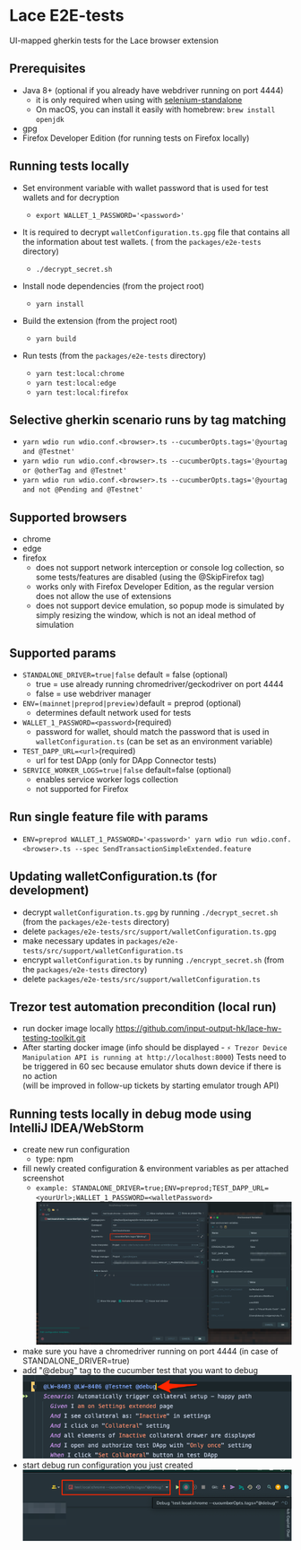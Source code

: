 # Lace E2E-tests

UI-mapped gherkin tests for the Lace browser extension

## Prerequisites

- Java 8+ (optional if you already have webdriver running on port 4444)
  - it is only required when using
    with [selenium-standalone](https://github.com/webdriverio/selenium-standalone/blob/main/docs/java-versions.md)
  - On macOS, you can install it easily with homebrew: `brew install openjdk`
- gpg
- Firefox Developer Edition (for running tests on Firefox locally)

## Running tests locally

- Set environment variable with wallet password that is used for test wallets and for decryption

  - `export WALLET_1_PASSWORD='<password>'`

- It is required to decrypt `walletConfiguration.ts.gpg` file that contains all the information about test wallets. (
  from the `packages/e2e-tests` directory)

  - `./decrypt_secret.sh`

- Install node dependencies (from the project root)

  - `yarn install`

- Build the extension (from the project root)

  - `yarn build`

- Run tests (from the `packages/e2e-tests` directory)
  - `yarn test:local:chrome`
  - `yarn test:local:edge`
  - `yarn test:local:firefox`

## Selective gherkin scenario runs by tag matching

- `yarn wdio run wdio.conf.<browser>.ts --cucumberOpts.tags='@yourtag and @Testnet'`
- `yarn wdio run wdio.conf.<browser>.ts --cucumberOpts.tags='@yourtag or @otherTag and @Testnet'`
- `yarn wdio run wdio.conf.<browser>.ts --cucumberOpts.tags='@yourtag and not @Pending and @Testnet'`

## Supported browsers

- chrome
- edge
- firefox
  - does not support network interception or console log collection, so some tests/features are disabled (using the @SkipFirefox tag)
  - works only with Firefox Developer Edition, as the regular version does not allow the use of extensions
  - does not support device emulation, so popup mode is simulated by simply resizing the window, which is not an ideal method of simulation

## Supported params

- `STANDALONE_DRIVER=true|false` default = false (optional)
  - true = use already running chromedriver/geckodriver on port 4444
  - false = use webdriver manager
- `ENV=(mainnet|preprod|preview)`default = preprod (optional)
  - determines default network used for tests
- `WALLET_1_PASSWORD=<password>`(required)
  - password for wallet, should match the password that is used in `walletConfiguration.ts` (can be set as an
    environment variable)
- `TEST_DAPP_URL=<url>`(required)
  - url for test DApp (only for DApp Connector tests)
- `SERVICE_WORKER_LOGS=true|false` default=false (optional)
  - enables service worker logs collection
  - not supported for Firefox

## Run single feature file with params

- `ENV=preprod WALLET_1_PASSWORD='<password>' yarn wdio run wdio.conf.<browser>.ts --spec SendTransactionSimpleExtended.feature`

## Updating walletConfiguration.ts (for development)

- decrypt `walletConfiguration.ts.gpg` by running `./decrypt_secret.sh` (from the `packages/e2e-tests` directory)
- delete `packages/e2e-tests/src/support/walletConfiguration.ts.gpg`
- make necessary updates in `packages/e2e-tests/src/support/walletConfiguration.ts`
- encrypt `walletConfiguration.ts` by running `./encrypt_secret.sh` (from the `packages/e2e-tests` directory)
- delete `packages/e2e-tests/src/support/walletConfiguration.ts`

## Trezor test automation precondition (local run)

- run docker image locally <https://github.com/input-output-hk/lace-hw-testing-toolkit.git>
- After starting docker image (info should be displayed - `⚡️ Trezor Device Manipulation API is running at http://localhost:8000`)
  Tests need to be triggered in 60 sec because emulator shuts down device if there is no action  
  (will be improved in follow-up tickets by starting emulator trough API)

## Running tests locally in debug mode using IntelliJ IDEA/WebStorm

- create new run configuration
  - type: npm
- fill newly created configuration & environment variables as per attached screenshot
  - `example: STANDALONE_DRIVER=true;ENV=preprod;TEST_DAPP_URL=<yourUrl>;WALLET_1_PASSWORD=<walletPassword>`\
  ![debug1.png](src/images/readme/debug1.png)
- make sure you have a chromedriver running on port 4444 (in case of STANDALONE_DRIVER=true)
- add "@debug" tag to the cucumber test that you want to debug\
![debug3.png](src/images/readme/debug3.png)
- start debug run configuration you just created\
![debug2.png](src/images/readme/debug2.png)
